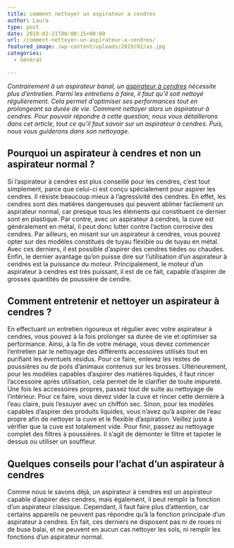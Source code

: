 ```yaml
---
title: comment nettoyer un aspirateur a cendres
author: Laura
type: post
date: 2019-02-21T00:00:15+00:00
url: /comment-nettoyer-un-aspirateur-a-cendres/
featured_image: /wp-content/uploads/2019/02/as.jpg
categories:
  - Général

---
```

_Contrairement à un aspirateur banal, un_ <a href="https://www.labelhabitation.com/poele-a-bois/accessoire-poele/aspirateur-a-cendre.html" target="_blank"><em>aspirateur à cendres</em></a> _nécessite plus d’entretien. Parmi les entretiens à faire, il faut qu’il soit nettoyé régulièrement. Cela permet d’optimiser ses performances tout en prolongeant sa durée de vie. Comment nettoyer alors un aspirateur à cendres. Pour pouvoir répondre à cette question, nous vous détaillerons dans cet article, tout ce qu’il faut savoir sur un aspirateur à cendres. Puis, nous vous guiderons dans son nettoyage._



## Pourquoi un aspirateur à cendres et non un aspirateur normal ?



Si l’aspirateur à cendres est plus conseillé pour les cendres, c’est tout simplement, parce que celui-ci est conçu spécialement pour aspirer les cendres. Il résiste beaucoup mieux à l’agressivité des cendres. En effet, les cendres sont des matières dangereuses qui peuvent abîmer facilement un aspirateur normal, car presque tous les éléments qui constituent ce dernier sont en plastique. Par contre, avec un aspirateur à cendres, la cuve est généralement en métal, il peut donc lutter contre l’action corrosive des cendres. Par ailleurs, en misant sur un aspirateur à cendres, vous pouvez opter sur des modèles constitués de tuyau flexible ou de tuyau en métal. Avec ces derniers, il est possible d’aspirer des cendres tièdes ou chaudes. Enfin, le dernier avantage qu’on puisse dire sur l’utilisation d’un aspirateur à cendres est la puissance du moteur. Principalement, le moteur d’un aspirateur à cendres est très puissant, il est de ce fait, capable d’aspirer de grosses quantités de poussière de cendre. 



## Comment entretenir et nettoyer un aspirateur à cendres ?



En effectuant un entretien rigoureux et régulier avec votre aspirateur à cendres, vous pouvez à la fois prolonger sa durée de vie et optimiser sa performance. Ainsi, à la fin de votre ménage, vous devez commencer l’entretien par le nettoyage des différents accessoires utilisés tout en purifiant les éventuels résidus. Pour ce faire, enlevez les restes de poussières ou de poils d’animaux contenus sur les brosses. Ultérieurement, pour les modèles capables d’aspirer des matières liquides, il faut rincer l’accessoire après utilisation, cela permet de le clarifier de toute impureté. Une fois les accessoires propres, passez tout de suite au nettoyage de l’intérieur. Pour ce faire, vous devez vider la cuve et rincer cette dernière à l’eau claire, puis l’essuyer avec un chiffon sec. Sinon, pour les modèles capables d’aspirer des produits liquides, vous n’avez qu’à aspirer de l’eau propre afin de nettoyer la cuve et le flexible d’aspiration. Veillez juste à vérifier que la cuve est totalement vide. Pour finir, passez au nettoyage complet des filtres à poussières. Il s’agit de démonter le filtre et tapoter le dessus ou utiliser un souffleur.



## Quelques conseils pour l’achat d’un aspirateur à cendres



Comme nous le savons déjà, un aspirateur à cendres est un aspirateur capable d’aspirer des cendres, mais également, il peut remplir la fonction d’un aspirateur classique. Cependant, il faut faire plus d’attention, car certains appareils ne peuvent pas répondre qu’à la fonction principale d’un aspirateur à cendres. En fait, ces derniers ne disposent pas ni de roues ni de buse balai, et ne peuvent en aucun cas nettoyer les sols, ni remplir les fonctions d’un aspirateur normal.